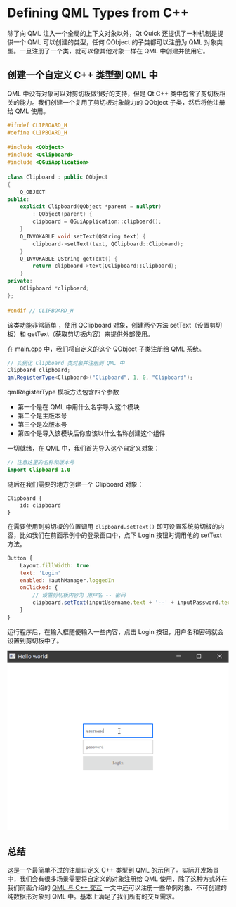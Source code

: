 # Defining QML Types from C++

除了向 QML 注入一个全局的上下文对象以外，Qt Quick 还提供了一种机制是提供一个 QML 可以创建的类型，任何 QObject 的子类都可以注册为 QML 对象类型。一旦注册了一个类，就可以像其他对象一样在 QML 中创建并使用它。

## 创建一个自定义 C++ 类型到 QML 中

QML 中没有对象可以对剪切板做很好的支持，但是 Qt C++ 类中包含了剪切板相关的能力。我们创建一个复用了剪切板对象能力的 QObject 子类，然后将他注册给 QML 使用。

```C++
#ifndef CLIPBOARD_H
#define CLIPBOARD_H

#include <QObject>
#include <QClipboard>
#include <QGuiApplication>

class Clipboard : public QObject
{
    Q_OBJECT
public:
    explicit Clipboard(QObject *parent = nullptr)
        : QObject(parent) {
        clipboard = QGuiApplication::clipboard();
    }
    Q_INVOKABLE void setText(QString text) {
        clipboard->setText(text, QClipboard::Clipboard);
    }
    Q_INVOKABLE QString getText() {
        return clipboard->text(QClipboard::Clipboard);
    }
private:
    QClipboard *clipboard;
};

#endif // CLIPBOARD_H
```

该类功能非常简单 ，使用 QClipboard 对象，创建两个方法 setText（设置剪切板）和 getText（获取剪切板内容）来提供外部使用。

在 main.cpp 中，我们将自定义的这个 QObject 子类注册给 QML 系统。

```C++
// 实例化 Clipboard 类对象并注册到 QML 中
Clipboard clipboard;
qmlRegisterType<Clipboard>("Clipboard", 1, 0, "Clipboard");
```

qmlRegisterType 模板方法包含四个参数

 - 第一个是在 QML 中用什么名字导入这个模块
 - 第二个是主版本号
 - 第三个是次版本号
 - 第四个是导入该模块后你应该以什么名称创建这个组件

一切就绪，在 QML 中，我们首先导入这个自定义对象：

```QML
// 注意这里的名称和版本号
import Clipboard 1.0
```

随后在我们需要的地方创建一个 Clipboard 对象：

```
Clipboard {
    id: clipboard
}
```

在需要使用到剪切板的位置调用 `clipboard.setText()` 即可设置系统剪切板的内容，比如我们在前面示例中的登录窗口中，点下 Login 按钮时调用他的 setText 方法。

```QML
Button {
    Layout.fillWidth: true
    text: 'Login'
    enabled: !authManager.loggedIn
    onClicked: {
        // 设置剪切板内容为 用户名 -- 密码
        clipboard.setText(inputUsername.text + '--' + inputPassword.text)
    }
}
```

运行程序后，在输入框随便输入一些内容，点击 Login 按钮，用户名和密码就会设置到剪切板中了。

<img src="../images/Integrating/clipboard.gif">

## 总结

这是一个最简单不过的注册自定义 C++ 类型到 QML 的示例了。实际开发场景中，我们会有很多场景需要将自定义的对象注册给 QML 使用，除了这种方式外在我们前面介绍的 [QML 与 C++ 交互](Integrating%20QML%20and%20C++.md) 一文中还可以注册一些单例对象、不可创建的纯数据形对象到 QML 中。基本上满足了我们所有的交互需求。